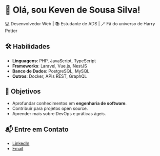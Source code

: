 # 👋 Olá, sou Keven de Sousa Silva!
💻 Desenvolvedor Web | 📚 Estudante de ADS | 🪄 Fã do universo de Harry Potter

## 🛠️ Habilidades
- **Linguagens**: PHP, JavaScript, TypeScript
- **Frameworks**: Laravel, Vue.js, NestJS
- **Banco de Dados**: PostgreSQL, MySQL
- **Outros**: Docker, APIs REST, GraphQL

## 🌟 Objetivos
- Aprofundar conhecimentos em **engenharia de software**.
- Contribuir para projetos open source.
- Aprender mais sobre DevOps e práticas ágeis.

## 📬 Entre em Contato
- [LinkedIn](https://linkedin.com/in/seu-usuario)
- [Email](mailto:seuemail@example.com)
